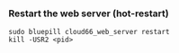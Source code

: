 <!-- post: -->


### Restart the web server (hot-restart)

	sudo bluepill cloud66_web_server restart
	kill -USR2 <pid>



